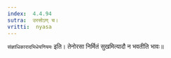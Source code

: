 ```yaml
---
index:  4.4.94
sutra:  उरसोऽण् च।
vritti:  nyasa
---
```


`संज्ञाधिकारादभिधेयनियमः` इति। तेनोरसा निर्मितं सुखमित्यादौ न भवतीति भावः॥
